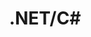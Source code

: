 ---
title: .NET/C#
excerpt: ''
deprecated: false
hidden: false
metadata:
  title: ''
  description: ''
  robots: index
next:
  description: ''
---